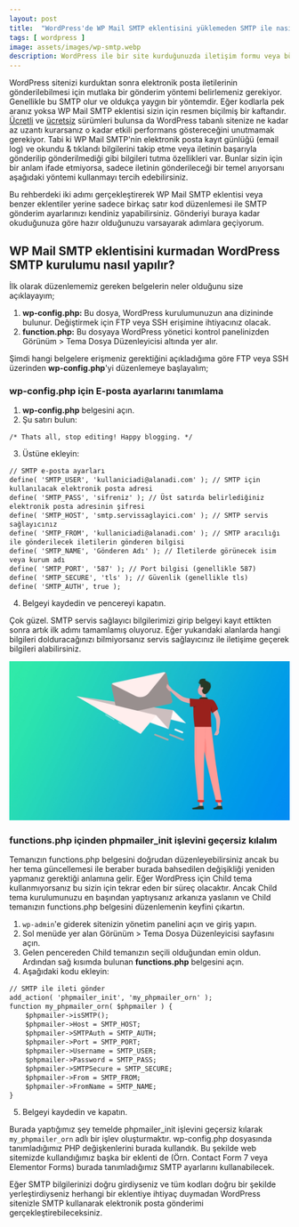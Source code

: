```yaml
---
layout: post
title:  "WordPress'de WP Mail SMTP eklentisini yüklemeden SMTP ile nasıl ileti gönderirim?"
tags: [ wordpress ]
image: assets/images/wp-smtp.webp
description: WordPress ile bir site kurduğunuzda iletişim formu veya bülten araçlarının çalışması için mutlaka bir ileti gönderim yöntemi belirlemelisiniz. İşte bu gönderide WordPress için SMTP ayarlarını eklentisiz nasıl yapacağınızı anlatacağım.
---
```

WordPress sitenizi kurduktan sonra elektronik posta iletilerinin gönderilebilmesi için mutlaka bir gönderim yöntemi belirlemeniz gerekiyor. Genellikle bu SMTP olur ve oldukça yaygın bir yöntemdir. Eğer kodlarla pek aranız yoksa WP Mail SMTP eklentisi sizin için resmen biçilmiş bir kaftandır. [Ücretli](https://wpmailsmtp.com/) ve [ücretsiz](https://tr.wordpress.org/plugins/wp-mail-smtp/) sürümleri bulunsa da WordPress tabanlı sitenize ne kadar az uzantı kurarsanız o kadar etkili performans göstereceğini unutmamak gerekiyor. Tabi ki WP Mail SMTP'nin elektronik posta kayıt günlüğü (email log) ve okundu & tıklandı bilgilerini takip etme veya iletinin başarıyla gönderilip gönderilmediği gibi bilgileri tutma özellikleri var. Bunlar sizin için bir anlam ifade etmiyorsa, sadece iletinin gönderileceği bir temel arıyorsanı aşağıdaki yöntemi kullanmayı tercih edebilirsiniz.

Bu rehberdeki iki adımı gerçekleştirerek WP Mail SMTP eklentisi veya benzer eklentiler yerine sadece birkaç satır kod düzenlemesi ile SMTP gönderim ayarlarınızı kendiniz yapabilirsiniz. Gönderiyi buraya kadar okuduğunuza göre hazır olduğunuzu varsayarak adımlara geçiyorum.

## WP Mail SMTP eklentisini kurmadan WordPress SMTP kurulumu nasıl yapılır?
İlk olarak düzenlememiz gereken belgelerin neler olduğunu size açıklayayım;
1. **wp-config.php:** Bu dosya, WordPress kurulumunuzun ana dizininde bulunur. Değiştirmek için FTP veya SSH erişimine ihtiyacınız olacak.
2. **function.php:** Bu dosyaya WordPress yönetici kontrol panelinizden Görünüm > Tema Dosya Düzenleyicisi altında yer alır.

Şimdi hangi belgelere erişmeniz gerektiğini açıkladığıma göre FTP veya SSH üzerinden **wp-config.php**'yi düzenlemeye başlayalım;

### wp-config.php için E-posta ayarlarını tanımlama
1. **wp-config.php** belgesini açın.
2. Şu satırı bulun:
```
/* Thats all, stop editing! Happy blogging. */
```
3. Üstüne ekleyin:
```
// SMTP e-posta ayarları
define( 'SMTP_USER', 'kullaniciadi@alanadi.com' ); // SMTP için kullanılacak elektronik posta adresi
define( 'SMTP_PASS', 'sifreniz' ); // Üst satırda belirlediğiniz elektronik posta adresinin şifresi
define( 'SMTP_HOST', 'smtp.servissaglayici.com' ); // SMTP servis sağlayıcınız
define( 'SMTP_FROM', 'kullaniciadi@alanadi.com' ); // SMTP aracılığı ile gönderilecek iletilerin gönderen bilgisi
define( 'SMTP_NAME', 'Gönderen Adı' ); // İletilerde görünecek isim veya kurum adı
define( 'SMTP_PORT', '587' ); // Port bilgisi (genellikle 587)
define( 'SMTP_SECURE', 'tls' ); // Güvenlik (genellikle tls)
define( 'SMTP_AUTH', true );
```
4. Belgeyi kaydedin ve pencereyi kapatın.

Çok güzel. SMTP servis sağlayıcı bilgilerimizi girip belgeyi kayıt ettikten sonra artık ilk adımı tamamlamış oluyoruz. Eğer yukarıdaki alanlarda hangi bilgileri dolduracağınızı bilmiyorsanız servis sağlayıcınız ile iletişime geçerek bilgileri alabilirsiniz.

![Google Ads'de geniş eşlemeli anahtar kelimeler kullanmayın](/assets/images/wordpress-smtp-mail.webp)

### functions.php içinden phpmailer_init işlevini geçersiz kılalım
Temanızın functions.php belgesini doğrudan düzenleyebilirsiniz ancak bu her tema güncellemesi ile beraber burada bahsedilen değişikliği yeniden yapmanız gerektiği anlamına gelir. Eğer WordPress için Child tema kullanmıyorsanız bu sizin için tekrar eden bir süreç olacaktır. Ancak Child tema kurulumunuzu en başından yaptıysanız arkanıza yaslanın ve Child temanızın functions.php belgesini düzenlemenin keyfini çıkartın.

1. `wp-admin`'e giderek sitenizin yönetim panelini açın ve giriş yapın.
2. Sol menüde yer alan Görünüm > Tema Dosya Düzenleyicisi sayfasını açın.
3. Gelen pencereden Child temanızın seçili olduğundan emin oldun. Ardından sağ kısımda bulunan **functions.php** belgesini açın.
4. Aşağıdaki kodu ekleyin:
```
// SMTP ile ileti gönder
add_action( 'phpmailer_init', 'my_phpmailer_orn' );
function my_phpmailer_orn( $phpmailer ) {
    $phpmailer->isSMTP();     
    $phpmailer->Host = SMTP_HOST;
    $phpmailer->SMTPAuth = SMTP_AUTH;
    $phpmailer->Port = SMTP_PORT;
    $phpmailer->Username = SMTP_USER;
    $phpmailer->Password = SMTP_PASS;
    $phpmailer->SMTPSecure = SMTP_SECURE;
    $phpmailer->From = SMTP_FROM;
    $phpmailer->FromName = SMTP_NAME;
}
```
5. Belgeyi kaydedin ve kapatın.

Burada yaptığımız şey temelde phpmailer_init işlevini geçersiz kılarak `my_phpmailer_orn` adlı bir işlev oluşturmaktır. wp-config.php dosyasında tanımladığımız PHP değişkenlerini burada kullandık. Bu şekilde web sitemizde kullandığımız başka bir eklenti de (Örn. Contact Form 7 veya Elementor Forms) burada tanımladığımız SMTP ayarlarını kullanabilecek.

Eğer SMTP bilgilerinizi doğru girdiyseniz ve tüm kodları doğru bir şekilde yerleştirdiyseniz herhangi bir eklentiye ihtiyaç duymadan WordPress sitenizle SMTP kullanarak elektronik posta gönderimi gerçekleştirebileceksiniz.